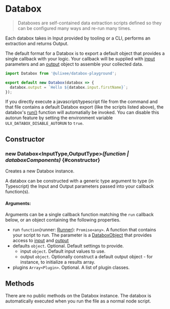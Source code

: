 # Databox

> Databoxes are self-contained data extraction scripts defined so they can be configured many ways and re-run many times.

Each databox takes in Input provided by tooling or a CLI, performs an extraction and returns Output. 

The default format for a Databox is to export a default object that provides a single callback with your logic. Your callback will be supplied with [input](#input) parameters and an [output](#output) object to assemble your collected data.

```js
import Databox from '@ulixee/databox-playground';

export default new Databox(databox => {
  databox.output = `Hello ${databox.input.firstName}`;
});
```

If you directly execute a javascript/typescript file from the command and that file contains a default Databox export (like the scripts listed above), the databox's [run()](#run) function will automatially be invoked. You can disable this autorun feature by setting the environment variable `ULX_DATABOX_DISABLE_AUTORUN` to `true`.

## Constructor

### new Databox<InputType,OutputType>_(function | databoxComponents)_ {#constructor}

Creates a new Databox instance. 

A databox can be constructed with a generic type argument to type (in Typescript) the Input and Output parameters passed into your callback function(s).

#### **Arguments**:

Arguments can be a single callback function matching the `run` callback below, or an object containing the following properties.

- run `function`(runner: [Runner](/docs/databox-basics/runner-object)): `Promise<any>`. A function that contains your script to run. The parameter is a [DataboxObject](/docs/databox/databox-basics/runner-object) that provides access to [input](/docs/databox//advanced-client/runner#input) and [output](/docs/databox/advanced-client/runner#output)
- defaults `object`. Optional. Default settings to provide.
  - input `object`. Default input values to use.
  - output `object`. Optionally construct a default output object - for instance, to initialize a results array.
- plugins `Array<Plugin>`. Optional. A list of plugin classes.

## Methods

There are no public methods on the Databox instance. The databox is automatically executed when you run the file as a normal node script.
